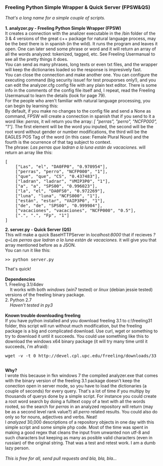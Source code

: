 <h3>Freeling Python Simple Wrapper & Quick Server (FPSW&QS)</h3>
<i>That's a long name for a simple couple of scripts.</i>
<br><br>
<b>1. analyzer.py - Freeling Python Simple Wrapper (FPSW)</b>
<br>
	  It creates a connection with the analizer executable in the /bin folder of the 3 & 4 versions of the great c++ package for natural language process, may be the best there is in spanish (in the wild). It runs the program and leaves it open. One can later send some phrase or word and it will return an array of all the words analyzed: tokenized, tagged, etc. See Freeling Usermanual to see all the pretty things it does.
<br>
	  You can send as many phrases, long texts or even txt files, and the wrapper will keep the dictionaries loaded so the response is impresively fast.
<br>
	  You can close the connection and make another one. You can configure the executing command (big security issue! for test prouporses only!), and you can edit the analyzer.cfg config file with any plain text editor. There is some info in the comments of the config file itself and, I repeat, read the Freeling Usermanual to learn the details (look for page 79).
<br>
	  For the people who aren't familiar with natural language processing, you can begin by learning this:
<br>
		By default, if you make no changes to the config file and send a None as command, FPSW will create a connection in spanish that if you send to it a word like: <i>perras</i>, it wil return you the array: <i>[ "perras", "perro", "NCFP000", "1"]</i>. The first element will be the word you inputed, the second will be the root word without gender or number modifications, the third will be the EAGLES POS Tag of the word (in this case: Female Plural Noun) and the fourth is the ocurrence of that tag subject to context.
<br>
    The phrase: <i>Las perras que ladran a la luna están de vacaciones.</i> will return an array like this:
<pre>
[
	["Las", "el", "DA0FP0", "0.970954"],
	["perras", "perro", "NCFP000", "1"],
	["que", "que", "CS", "0.437483"],
	["ladran", "ladrar", "VMIP3P0", "1"],
	["a", "a", "SPS00", "0.996023"],
	["la", "el", "DA0FS0", "0.972269"],
	["luna", "luna", "NCFS000", "1"],
	["están", "estar", "VAIP3P0", "1"],
	["de", "de", "SPS00", "0.999984"],
	["vacaciones", "vacaciones", "NCFP000", "0.5"],
	[".", ".", "Fp", "1"]
]
</pre>
<b>2. server.py - Quick Server (QS)</b>
<br>
This will make a quick BaseHTTPServer in <i>localhost:8000</i> that if recieves <i>?q=Las perras que ladran a la luna están de vacaciones.</i> it will give you that array mentioned before as a JSON.
<br>
You can run it like this:
<pre>
>> python server.py
</pre>
That's quick!
<br><br>
<b>Dependencies</b>
<br>
1. Freeling 3.1/4dev
<br>
 &nbsp; &nbsp; It works with both <i>windows</i> (win7 tested) or <i>linux</i> (debian jessie tested) versions of the freeling binary package.
<br>
2. Python 2.7
<br>
 &nbsp; &nbsp; <i>Haven't tested in py3</i>
<br><br>
<b>Known trouble downloading freeling</b>
<br>
If you have python installed and you download freeling 3.1 to c:\freeling31 folder, this script will run without much modification, but the freeling package is a big and complicated download. Use curl, wget or something to try to download it until it succeeds. You could use something like this to download the windows x64 binary package (it will try many time until it succeeds, i'm afraid):
<pre>
wget -v -t 0 http://devel.cpl.upc.edu/freeling/downloads/33
</pre>
<br>
<b>Why?</b>
<br>
I wrote this because in fkn windows 7 the compiled analyzer.exe that comes with the binary version of the freeling 3.1 package doesn't keep the conection open in server mode, so you have to load the dictionaries (a couple of seconds) for every query. That's a lot of time if you multipy by thousands of querys done by a simple script. For instance you could create a root word search by doing a fulltext copy of a text with all the words rooted, so the search for <i>perras</i> in an analyzed repository will return (may be as a second level rank value?) all <i>perro</i> related results. You could also do only so for nouns, adjectives and verbs. Neat!
<br>
I <i>analyzed</i> 30,000 descriptions of a repository objects in one day with this simple script and some simple php code. Most of the time was spent in making a good regex that cleans the input from unwanted non utf-8 and such characters but keeping as many as posible valid characters (even in russian) of the original string. That was a test and retest work. I am a dumb lazy person.<br><br>
<i>This is free for all, send pull requests and bla, bla, bla...</i>

